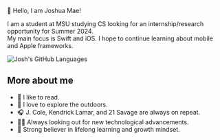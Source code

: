 :space_invader: Hello, I am Joshua Mae!

I am a student at MSU studying CS looking for an internship/research opportunity for Summer 2024. </br>
My main focus is Swift and iOS.  I hope to continue learning about mobile and Apple frameworks.

![Josh's GitHub Languages](https://github-readme-stats.vercel.app/api/top-langs/?username=joshua-mae&theme=tokyonight)

## More about me
- :book: I like to read.
- :evergreen_tree: I love to explore the outdoors.
- :headphones: J. Cole, Kendrick Lamar, and 21 Savage are always on repeat.
- :man_technologist: Always looking out for new technological advancements. 
- :100: Strong believer in lifelong learning and growth mindset.
